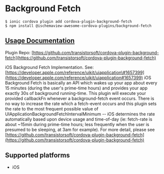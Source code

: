 # Background Fetch

```text
$ ionic cordova plugin add cordova-plugin-background-fetch
$ npm install @ischemaview-awesome-cordova-plugins/background-fetch
```

## [Usage Documentation](https://danielsogl.gitbook.io/awesome-cordova-plugins/plugins/background-fetch/)

Plugin Repo: [https://github.com/transistorsoft/cordova-plugin-background-fetch](https://github.com/transistorsoft/cordova-plugin-background-fetch)

iOS Background Fetch Implementation. See: [https://developer.apple.com/reference/uikit/uiapplication\#1657399](https://developer.apple.com/reference/uikit/uiapplication#1657399) iOS Background Fetch is basically an API which wakes up your app about every 15 minutes \(during the user's prime-time hours\) and provides your app exactly 30s of background running-time. This plugin will execute your provided callbackFn whenever a background-fetch event occurs. There is no way to increase the rate which a fetch-event occurs and this plugin sets the rate to the most frequent possible value of UIApplicationBackgroundFetchIntervalMinimum -- iOS determines the rate automatically based upon device usage and time-of-day \(ie: fetch-rate is about ~15min during prime-time hours; less frequently when the user is presumed to be sleeping, at 3am for example\). For more detail, please see [https://github.com/transistorsoft/cordova-plugin-background-fetch](https://github.com/transistorsoft/cordova-plugin-background-fetch)

## Supported platforms

* iOS

